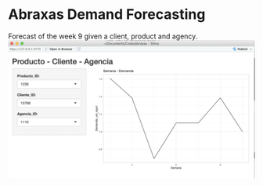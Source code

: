 # Abraxas Demand Forecasting

Forecast of the week 9 given a client, product and agency.
![Abraxas](abraxas.png)
